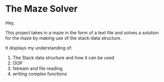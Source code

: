 # The Maze Solver

Hey,

This project takes in a maze in the form of a text file
and solves a solution for the maze by making use of the 
stack-data structure.

It displays my understanding of:
  1. The Stack data structure and how it can be used
  2. OOP
  3. fstream and file reading
  4. writing complex functions
